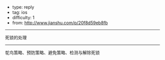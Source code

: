 - type: reply
- tag: ios
- difficulty:  1
- from: http://www.jianshu.com/p/20f8d59eb8fb

--------

死锁的处理

---------

鸵鸟策略、预防策略、避免策略、检测与解除死锁
